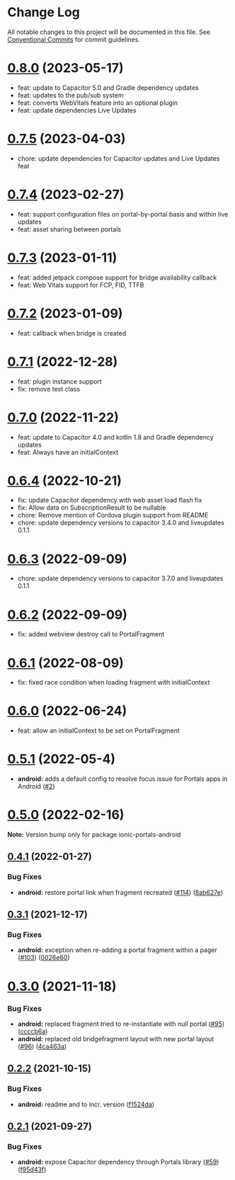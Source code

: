 # Change Log

All notable changes to this project will be documented in this file.
See [Conventional Commits](https://conventionalcommits.org) for commit guidelines.

# [0.8.0]() (2023-05-17)

* feat: update to Capacitor 5.0 and Gradle dependency updates
* feat: updates to the pub/sub system
* feat: converts WebVitals feature into an optional plugin
* feat: update dependencies Live Updates





# [0.7.5]() (2023-04-03)

* chore: update dependencies for Capacitor updates and Live Updates feat





# [0.7.4]() (2023-02-27)

* feat: support configuration files on portal-by-portal basis and within live updates
* feat: asset sharing between portals





# [0.7.3]() (2023-01-11)

* feat: added jetpack compose support for bridge availability callback
* feat: Web Vitals support for FCP, FID, TTFB





# [0.7.2]() (2023-01-09)

* feat: callback when bridge is created





# [0.7.1]() (2022-12-28)

* feat: plugin instance support
* fix: remove test class





# [0.7.0]() (2022-11-22)

* feat: update to Capacitor 4.0 and kotlin 1.8 and Gradle dependency updates
* feat: Always have an initialContext





# [0.6.4]() (2022-10-21)

* fix: update Capacitor dependency with web asset load flash fix
* fix: Allow data on SubscriptionResult to be nullable
* chore: Remove mention of Cordova plugin support from README
* chore: update dependency versions to capacitor 3.4.0 and liveupdates 0.1.1





# [0.6.3]() (2022-09-09)

* chore: update dependency versions to capacitor 3.7.0 and liveupdates 0.1.1






# [0.6.2]() (2022-09-09)

* fix: added webview destroy call to PortalFragment






# [0.6.1]() (2022-08-09)

* fix: fixed race condition when loading fragment with initialContext






# [0.6.0]() (2022-06-24)

* feat: allow an initialContext to be set on PortalFragment






# [0.5.1](https://github.com/ionic-team/ionic-portals/compare/0.4.2...0.5.1) (2022-05-4)

* **android:**  adds a default config to resolve focus issue for Portals apps in Android ([#2](https://github.com/ionic-team/ionic-portals-android/pull/2))






# [0.5.0](https://github.com/ionic-team/ionic-portals/compare/0.4.2...0.5.0) (2022-02-16)

**Note:** Version bump only for package ionic-portals-android





## [0.4.1](https://github.com/ionic-team/ionic-portals/compare/0.4.0...0.4.1) (2022-01-27)


### Bug Fixes

* **android:** restore portal link when fragment recreated ([#114](https://github.com/ionic-team/ionic-portals/issues/114)) ([8ab627e](https://github.com/ionic-team/ionic-portals/commit/8ab627e3ae7af079a095e9deb5a59e13ec7ceffa))





## [0.3.1](https://github.com/ionic-team/ionic-portals/compare/0.3.0...0.3.1) (2021-12-17)


### Bug Fixes

* **android:** exception when re-adding a portal fragment within a pager ([#103](https://github.com/ionic-team/ionic-portals/issues/103)) ([0026e60](https://github.com/ionic-team/ionic-portals/commit/0026e601ba6c847e463de010b21ce203389f9ce1))





# [0.3.0](https://github.com/ionic-team/ionic-portals/compare/0.3.0-pre...0.3.0) (2021-11-18)


### Bug Fixes

* **android:** replaced fragment tried to re-instantiate with null portal ([#95](https://github.com/ionic-team/ionic-portals/issues/95)) ([ccccb6a](https://github.com/ionic-team/ionic-portals/commit/ccccb6a5a7eba8f235a7674518a62add2f2c1670))
* **android:** replaced old bridgefragment layout with new portal layout ([#96](https://github.com/ionic-team/ionic-portals/issues/96)) ([4ca463a](https://github.com/ionic-team/ionic-portals/commit/4ca463ab8cfff70e783b99ac5231f339508b2265))





## [0.2.2](https://github.com/ionic-team/ionic-portals/compare/0.2.1...0.2.2) (2021-10-15)


### Bug Fixes

* **android:** readme and to incr. version ([f1524da](https://github.com/ionic-team/ionic-portals/commit/f1524dad01c9121b15cc88cfa158909e507be80c))





## [0.2.1](https://github.com/ionic-team/ionic-portals/compare/0.2.0...0.2.1) (2021-09-27)


### Bug Fixes

* **android:** expose Capacitor dependency through Portals library ([#59](https://github.com/ionic-team/ionic-portals/issues/59)) ([f95d43f](https://github.com/ionic-team/ionic-portals/commit/f95d43f337821b2aafdaba1a58fbb50c0fcc6d30))
